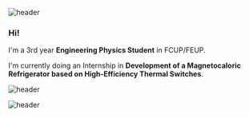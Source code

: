 ![header](https://capsule-render.vercel.app/api?type=waving&color=6495ED&height=200&section=header&text=About%20me&fontSize=90&fontColor=FFFFFF)
### Hi!

I'm a 3rd year **Engineering Physics Student** in FCUP/FEUP.

I'm currently doing an Internship in **Development of a Magnetocaloric Refrigerator based on High-Efficiency Thermal Switches**.

![header](https://capsule-render.vercel.app/api?type=waving&color=6495ED&height=120&section=header&text=Languages&fontSize=30&fontColor=FFFFFF)

![header](https://capsule-render.vercel.app/api?type=waving&color=6495ED&height=100&section=footer&fontSize=90&fontColor=FFFFFF)
